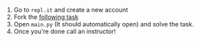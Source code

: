 1. Go to `repl.it` and create a new account
2. Fork the [following task](https://replit.com/@InstructorCODED/1-Variables)
3. Open `main.py` (It should automatically open) and solve the task.
4. Once you're done call an instructor!
